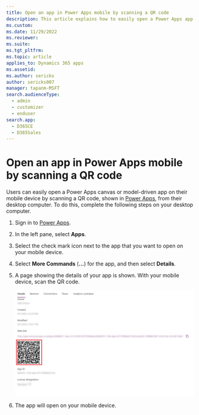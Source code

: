 ```yaml
---
title: Open an app in Power Apps mobile by scanning a QR code
description: This article explains how to easily open a Power Apps app on your mobile device from scanning a QR code from your desktop computer.
ms.custom: 
ms.date: 11/29/2022
ms.reviewer: 
ms.suite: 
ms.tgt_pltfrm: 
ms.topic: article
applies_to: Dynamics 365 apps
ms.assetid: 
ms.author: sericks
author: sericks007
manager: tapanm-MSFT
search.audienceType: 
  - admin
  - customizer
  - enduser
search.app: 
  - D365CE
  - D365Sales
---
```


# Open an app in Power Apps mobile by scanning a QR code

Users can easily open a Power Apps canvas or model-driven app on their mobile device by scanning a QR code, shown in [Power Apps](https://make.powerapps.com), from their desktop computer.  To do this, complete the following steps on your desktop computer.

1. Sign in to [Power Apps](https://make.powerapps.com).
2. In the left pane, select **Apps**.
3. Select the check mark icon next to the app that you want to open on your mobile device.
4. Select **More Commands** (**...**) for the app, and then select **Details**.
5. A page showing the details of your app is shown. With your mobile device, scan the QR code.

   ![With your mobile device, scan the QR code.](media/QR-code.png "With your mobile device, scan the QR code.")
   
6. The app will open on your mobile device.


